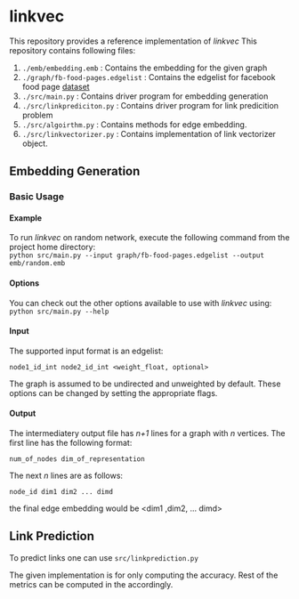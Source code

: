 # linkvec

This repository provides a reference implementation of *linkvec* 
This repository contains following files:
 1. `./emb/embedding.emb` : Contains the embedding for the given graph
 2. `./graph/fb-food-pages.edgelist` : Contains the edgelist for facebook food page [dataset](http://networkrepository.com/fb-pages-food.php)
 3. `./src/main.py` : Contains driver program for embedding generation
 4. `./src/linkprediciton.py` : Contains driver program for link predicition problem
 5. `./src/algoirthm.py` : Contains methods for edge embedding.
 6. `./src/linkvectorizer.py` : Contains implementation of link vectorizer object.

## Embedding Generation

### Basic Usage

#### Example
To run *linkvec* on random network, execute the following command from the project home directory:<br/>
	``python src/main.py --input graph/fb-food-pages.edgelist --output emb/random.emb``

#### Options
You can check out the other options available to use with *linkvec* using:<br/>
	``python src/main.py --help``

#### Input
The supported input format is an edgelist:

	node1_id_int node2_id_int <weight_float, optional>
		
The graph is assumed to be undirected and unweighted by default. These options can be changed by setting the appropriate flags.

#### Output
The intermediatery output file has *n+1* lines for a graph with *n* vertices. 
The first line has the following format:

	num_of_nodes dim_of_representation

The next *n* lines are as follows:
	
	node_id dim1 dim2 ... dimd
the final edge embedding would be
<Edge : e1 ><dim1 ,dim2,  ... dimd>

## Link Prediction

To predict links one can use ```src/linkprediction.py``` 

The given implementation is for only computing the accuracy. Rest of the metrics can be computed in the accordingly.



